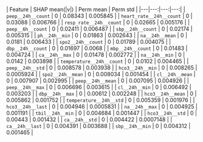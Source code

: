 | Feature | SHAP mean(|v|) | Perm mean | Perm std |
|---|---:|---:|---:|
| `peep__24h__count` | 0 | 0.08343 | 0.005845 |
| `heart_rate__24h__count` | 0 | 0.03088 | 0.006766 |
| `resp_rate__24h__count` | 0 | 0.02665 | 0.005176 |
| `peep__6h__count` | 0 | 0.02411 | 0.006487 |
| `sbp__24h__count` | 0 | 0.02174 | 0.005315 |
| `ph__24h__min` | 0 | 0.01863 | 0.002643 |
| `na__24h__mean` | 0 | 0.0181 | 0.006433 |
| `spo2__24h__count` | 0 | 0.01789 | 0.004075 |
| `dbp__24h__count` | 0 | 0.01697 | 0.0068 |
| `mbp__24h__count` | 0 | 0.01483 | 0.004724 |
| `ca__24h__max` | 0 | 0.01478 | 0.002772 |
| `na__24h__min` | 0 | 0.0142 | 0.003898 |
| `temperature__24h__count` | 0 | 0.0102 | 0.004465 |
| `peep__24h__std` | 0 | 0.008578 | 0.003938 |
| `hco3__24h__min` | 0 | 0.008265 | 0.0005924 |
| `spo2__24h__mean` | 0 | 0.008034 | 0.001454 |
| `cl__24h__mean` | 0 | 0.007907 | 0.002995 |
| `peep__24h__mean` | 0 | 0.007095 | 0.004926 |
| `peep__24h__max` | 0 | 0.006696 | 0.003615 |
| `cl__24h__min` | 0 | 0.006492 | 0.003203 |
| `dbp__24h__max` | 0 | 0.00612 | 0.002248 |
| `hco3__24h__mean` | 0 | 0.005862 | 0.001752 |
| `temperature__24h__std` | 0 | 0.005359 | 0.001976 |
| `hco3__24h__last` | 0 | 0.004946 | 0.0005831 |
| `na__24h__max` | 0 | 0.004925 | 0.001191 |
| `tbil__24h__min` | 0 | 0.004684 | 0.001447 |
| `hco3__24h__std` | 0 | 0.00443 | 0.001432 |
| `ca__24h__std` | 0 | 0.004422 | 0.0007148 |
| `ca__24h__last` | 0 | 0.004391 | 0.003688 |
| `sbp__24h__min` | 0 | 0.004312 | 0.001465 |